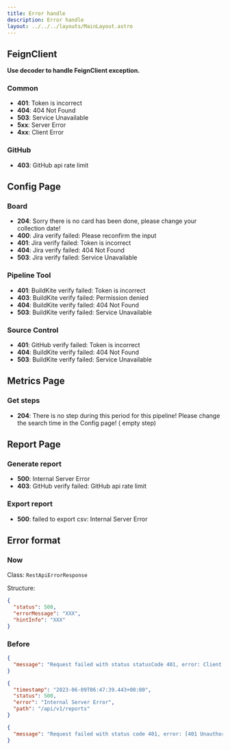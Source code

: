 ```yaml
---
title: Error handle
description: Error handle
layout: ../../../layouts/MainLayout.astro
---
```


## FeignClient

**Use decoder to handle FeignClient exception.**

### Common

- **401**: Token is incorrect
- **404**: 404 Not Found
- **503**: Service Unavailable
- **5xx**: Server Error
- **4xx**: Client Error

### GitHub

- **403**: GitHub api rate limit

## Config Page

### Board

- **204**: Sorry there is no card has been done, please change your collection date!
- **400**: Jira verify failed: Please reconfirm the input
- **401**: Jira verify failed: Token is incorrect
- **404**: Jira verify failed: 404 Not Found
- **503**: Jira verify failed: Service Unavailable

### Pipeline Tool

- **401**: BuildKite verify failed: Token is incorrect
- **403**: BuildKite verify failed: Permission denied
- **404**: BuildKite verify failed: 404 Not Found
- **503**: BuildKite verify failed: Service Unavailable

### Source Control

- **401**: GitHub verify failed: Token is incorrect
- **404**: BuildKite verify failed: 404 Not Found
- **503**: BuildKite verify failed: Service Unavailable

## Metrics Page

### Get steps

- **204**: There is no step during this period for this pipeline! Please change the search time in the Config page! (
  empty step)

## Report Page

### Generate report

- **500**: Internal Server Error
- **403**: GitHub verify failed: GitHub api rate limit

### Export report

- **500**: failed to export csv: Internal Server Error

## Error format

### Now

Class: `RestApiErrorResponse`

Structure:

```json
{
  "status": 500,
  "errorMessage": "XXX",
  "hintInfo": "XXX"
}
```

### Before

```json
{
  "message": "Request failed with status statusCode 401, error: Client Error"
}
```

```json
{
  "timestamp": "2023-06-09T06:47:39.443+00:00",
  "status": 500,
  "error": "Internal Server Error",
  "path": "/api/v1/reports"
}
```

```json
{
  "message": "Request failed with status code 401, error: [401 Unauthorized] during [GET] to [https://api.github.com/user/repos] [GitHubFeignClient#getAllRepos(String)]: [{\"message\":\"Bad credentials\",\"documentation_url\":\"https://docs.github.com/rest\"}]"
}
```
